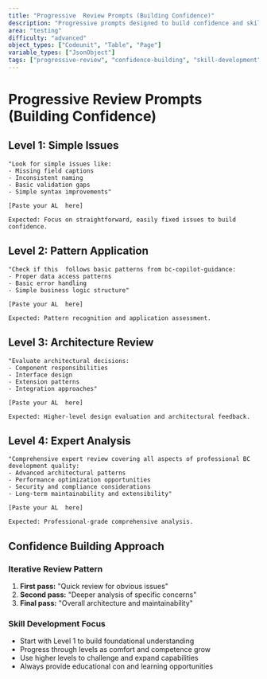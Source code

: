 ```yaml
---
title: "Progressive  Review Prompts (Building Confidence)"
description: "Progressive prompts designed to build confidence and skills in Business Central  review practices"
area: "testing"
difficulty: "advanced"
object_types: ["Codeunit", "Table", "Page"]
variable_types: ["JsonObject"]
tags: ["progressive-review", "confidence-building", "skill-development", "iterative-learning", "graduated-complexity"]
---
```


# Progressive  Review Prompts (Building Confidence)

## Level 1: Simple Issues
```
"Look for simple issues like:
- Missing field captions
- Inconsistent naming
- Basic validation gaps
- Simple syntax improvements"

[Paste your AL  here]

Expected: Focus on straightforward, easily fixed issues to build confidence.
```

## Level 2: Pattern Application  
```
"Check if this  follows basic patterns from bc-copilot-guidance:
- Proper data access patterns
- Basic error handling
- Simple business logic structure"

[Paste your AL  here]

Expected: Pattern recognition and application assessment.
```

## Level 3: Architecture Review
```
"Evaluate architectural decisions:
- Component responsibilities
- Interface design
- Extension patterns
- Integration approaches"

[Paste your AL  here]

Expected: Higher-level design evaluation and architectural feedback.
```

## Level 4: Expert Analysis
```
"Comprehensive expert review covering all aspects of professional BC development quality:
- Advanced architectural patterns
- Performance optimization opportunities
- Security and compliance considerations
- Long-term maintainability and extensibility"

[Paste your AL  here]

Expected: Professional-grade comprehensive analysis.
```

## Confidence Building Approach

### Iterative Review Pattern
1. **First pass:** "Quick review for obvious issues"
2. **Second pass:** "Deeper analysis of specific concerns"
3. **Final pass:** "Overall architecture and maintainability"

### Skill Development Focus
- Start with Level 1 to build foundational understanding
- Progress through levels as comfort and competence grow
- Use higher levels to challenge and expand capabilities
- Always provide educational con and learning opportunities

